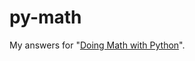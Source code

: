 # py-math

My answers for "[Doing Math with Python](https://doingmathwithpython.github.io/pages/about.html)".